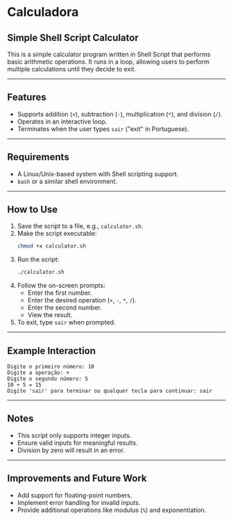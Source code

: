 # Calculadora
## Simple Shell Script Calculator

This is a simple calculator program written in Shell Script that performs basic arithmetic operations. It runs in a loop, allowing users to perform multiple calculations until they decide to exit.

---

## Features
- Supports addition (`+`), subtraction (`-`), multiplication (`*`), and division (`/`).
- Operates in an interactive loop.
- Terminates when the user types `sair` ("exit" in Portuguese).

---

## Requirements
- A Linux/Unix-based system with Shell scripting support.
- `bash` or a similar shell environment.

---

## How to Use
1. Save the script to a file, e.g., `calculator.sh`.
2. Make the script executable:
   ```bash
   chmod +x calculator.sh
   ```
3. Run the script:
   ```bash
   ./calculator.sh
   ```
4. Follow the on-screen prompts:
   - Enter the first number.
   - Enter the desired operation (`+`, `-`, `*`, `/`).
   - Enter the second number.
   - View the result.
5. To exit, type `sair` when prompted.

---

## Example Interaction
```plaintext
Digite o primeiro número: 10
Digite a operação: +
Digite o segundo número: 5
10 + 5 = 15
Digite 'sair' para terminar ou qualquer tecla para continuar: sair
```

---

## Notes
- This script only supports integer inputs.
- Ensure valid inputs for meaningful results.
- Division by zero will result in an error.

---

## Improvements and Future Work
- Add support for floating-point numbers.
- Implement error handling for invalid inputs.
- Provide additional operations like modulus (`%`) and exponentiation.
